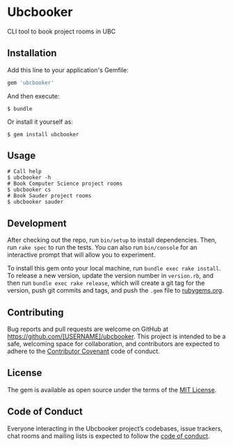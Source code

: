 # Ubcbooker

CLI tool to book project rooms in UBC

## Installation

Add this line to your application's Gemfile:

```ruby
gem 'ubcbooker'
```

And then execute:

    $ bundle

Or install it yourself as:

    $ gem install ubcbooker

## Usage

```
# Call help
$ ubcbooker -h
# Book Computer Science project rooms
$ ubcbooker cs
# Book Sauder project rooms
$ ubcbooker sauder
```

## Development

After checking out the repo, run `bin/setup` to install dependencies. Then, run `rake spec` to run the tests. You can also run `bin/console` for an interactive prompt that will allow you to experiment.

To install this gem onto your local machine, run `bundle exec rake install`. To release a new version, update the version number in `version.rb`, and then run `bundle exec rake release`, which will create a git tag for the version, push git commits and tags, and push the `.gem` file to [rubygems.org](https://rubygems.org).

## Contributing

Bug reports and pull requests are welcome on GitHub at https://github.com/[USERNAME]/ubcbooker. This project is intended to be a safe, welcoming space for collaboration, and contributors are expected to adhere to the [Contributor Covenant](http://contributor-covenant.org) code of conduct.

## License

The gem is available as open source under the terms of the [MIT License](https://opensource.org/licenses/MIT).

## Code of Conduct

Everyone interacting in the Ubcbooker project’s codebases, issue trackers, chat rooms and mailing lists is expected to follow the [code of conduct](https://github.com/[USERNAME]/ubcbooker/blob/master/CODE_OF_CONDUCT.md).
